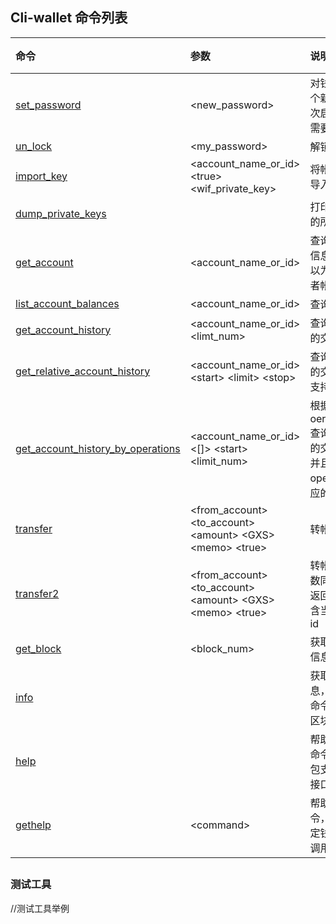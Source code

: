 ## Cli-wallet 命令列表

| 命令 | 参数 | 说明 | 备注 |
| :--- | :--- | :--- | :--- |
| [set\_password](/api/cli-wallet-api/setpassword.md) | &lt;new\_password&gt; | 对钱包设置一个新密码。首次启动钱包，需要设置密码 |  |
| [un\_lock](/api/cli-wallet-api/unlock.md) | &lt;my\_password&gt; | 解锁钱包 |  |
| [import\_key](/api/cli-wallet-api/importkey.md) | &lt;account\_name\_or\_id&gt;         &lt;true&gt; &lt;wif\_private\_key&gt; | 将帐户的私钥导入到钱包 |  |
| [dump\_private\_keys](/api/cli-wallet-api/dumpprivate-keys.md) |  | 打印钱包拥有的所有私钥对 |  |
| [get\_account](/api/cli-wallet-api/getaccount.md) | &lt;account\_name\_or\_id&gt; | 查询指定帐户信息，参数可以为帐户名或者帐户id |  |
| [list\_account\_balances](/api/cli-wallet-api/listaccount-balances.md) | &lt;account\_name\_or\_id&gt; | 查询帐户余额 |  |
| [get\_account\_history](/api/cli-wallet-api/getaccount-history.md) | &lt;account\_name\_or\_id&gt;         &lt;limt\_num&gt; | 查询帐户最近的交易记录 |  |
| [get\_relative\_account\_history](/api/cli-wallet-api/getrelative-account-history.md) | &lt;account\_name\_or\_id&gt;       &lt;start&gt; &lt;limit&gt; &lt;stop&gt; | 查询帐户最近的交易记录, 支持翻页 |  |
| [get\_account\_history\_by\_operations](/api/cli-wallet-api/getrelative-account-history_by_operations.md) | &lt;account\_name\_or\_id&gt; &lt;\[\]&gt;  &lt;start&gt; &lt;limit\_num&gt; | 根据oeration\_type查询帐户最近的交易记录，并且返回 operation对应的txID |  |
| [transfer](/api/cli-wallet-api/transfer.md) | &lt;from\_account&gt;                   &lt;to\_account&gt; &lt;amount&gt;     &lt;GXS&gt; &lt;memo&gt; &lt;true&gt; | 转帐操作 |  |
| [transfer2](/api/cli-wallet-api/transfer2.md) | &lt;from\_account&gt;                   &lt;to\_account&gt; &lt;amount&gt;     &lt;GXS&gt; &lt;memo&gt; &lt;true&gt; | 转帐操作，参数同transfer, 返回结果中包含当前交易的id |  |
| [get\_block](/api/cli-wallet-api/getblock.md) | &lt;block\_num&gt; | 获取指定区块信息 |  |
| [info](/api/cli-wallet-api/info.md) |  | 获取区块链信息，可以用此命令查询最新区块高度 |  |
| [help](/api/cli-wallet-api/help.md) |  | 帮助命令，此命令会返回钱包支持的所有接口 |  |
| [gethelp](/api/cli-wallet-api/gethelp.md) | &lt;command&gt; | 帮助命令，查看指定钱包命令的调用方法 |  |

## 

### 测试工具

//测试工具举例

